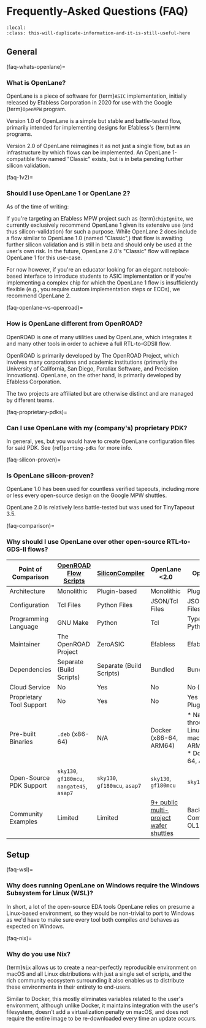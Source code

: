 # Frequently-Asked Questions (FAQ)

```{contents}
:local:
:class: this-will-duplicate-information-and-it-is-still-useful-here
```

## General

(faq-whats-openlane)=

### What is OpenLane?

OpenLane is a piece of software for {term}`ASIC` implementation, initially
released by Efabless Corporation in 2020 for use with the Google {term}`OpenMPW`
program.

Version 1.0 of OpenLane is a simple but stable and battle-tested flow, primarily
intended for implementing  designs for Efabless's {term}`MPW` programs.

Version 2.0 of OpenLane reimagines it as not just a single flow, but as an
infrastructure by which flows can be implemented. An OpenLane 1-compatible flow
named "Classic" exists, but is in beta pending further silicon validation.

(faq-1v2)=

### Should I use OpenLane 1 or OpenLane 2?

As of the time of writing:

If you're targeting an Efabless MPW project such as {term}`chipIgnite`,
we currently exclusively recommend OpenLane 1 given its extensive use (and thus
silicon-validation) for such a purpose. While OpenLane 2 does include a flow
similar to OpenLane 1.0 (named "Classic",) that flow is awaiting further silicon
validation and is still in beta and should only be used at the user's own risk.
In the future, OpenLane 2.0's "Classic" flow will replace OpenLane 1 for this
use-case.

For now however, if you're an educator looking for an elegant notebook-based
interface to introduce students to ASIC implementation or if you're implementing
a complex chip for which the OpenLane 1 flow is insufficiently flexible
(e.g., you require custom implementation steps or ECOs), we recommend OpenLane 
2.

(faq-openlane-vs-openroad)=

### How is OpenLane different from OpenROAD?

OpenROAD is one of many utilities used by OpenLane, which integrates it and many
other tools in order to achieve a full RTL-to-GDSII flow.

OpenROAD is primarily developed by The OpenROAD Project, which involves many
corporations and academic institutions (primarily the University of California,
San Diego, Parallax Software, and Precision Innovations). OpenLane, on the other
hand, is primarily developed by Efabless Corporation.

The two projects are affiliated but are otherwise distinct and are managed by
different teams.

(faq-proprietary-pdks)=

### Can I use OpenLane with my (company's) proprietary PDK?

In general, yes, but you would have to create OpenLane configuration files for
said PDK. See {ref}`porting-pdks` for more info.

(faq-silicon-proven)=

### Is OpenLane silicon-proven?

OpenLane 1.0 has been used for countless verified tapeouts, including more or
less every open-source design on the Google MPW shuttles.

OpenLane 2.0 is relatively less battle-tested but was used for TinyTapeout 3.5.

(faq-comparison)=

### Why should I use OpenLane over other open-source RTL-to-GDS-II flows?

| Point of Comparison | [OpenROAD Flow Scripts](https://github.com/The-OpenROAD-Project/OpenROAD-Flow-Scripts) | [SiliconCompiler](https://github.com/siliconcompiler/siliconcompiler) | OpenLane \<2.0 | OpenLane ≥2 |
| - | - | - | - | - |
| Architecture | Monolithic | Plugin-based | Monolithic | Plugin-based |
| Configuration | Tcl Files | Python Files | JSON/Tcl Files | JSON/Tcl/Python Files |
| Programming Language | GNU Make | Python | Tcl | Type-checked Python |
| Maintainer | The OpenROAD Project | ZeroASIC | Efabless | Efabless |
| Dependencies | Separate (Build Scripts) | Separate (Build Scripts) | Bundled | Bundled  |
| Cloud Service | No | Yes | No | No (Planned) |
| Proprietary Tool Support | No | Yes | No | Yes (with Plugins) |
| Pre-built Binaries | `.deb` (x86-64) | N/A | Docker (x86-64, ARM64) | * Natively through [Nix](https://nixos.org): Linux and macOS (x86-64, ARM64) <br /> * Docker (x86-64, ARM64)|
| Open-Source PDK Support | `sky130`, `gf180mcu`, `nangate45`, `asap7`| `sky130`, `gf180mcu`, `asap7` | `sky130`, `gf180mcu` | `sky130`, `gf180mcu` |
| Community Examples | Limited | Limited | [9+ public multi-project wafer shuttles](https://platform.efabless.com/projects/public) | Backwards Compatible with OL1 Examples |

## Setup

(faq-wsl)=

### Why does running OpenLane on Windows require the Windows Subsystem for Linux (WSL)?

In short, a lot of the open-source EDA tools OpenLane relies on presume a
Linux-based environment, so they would be non-trivial to port to Windows as we'd
have to make sure every tool both compiles *and* behaves as expected on Windows.

(faq-nix)=

### Why do you use Nix?

{term}`Nix` allows us to create a near-perfectly reproducible environment on
macOS and all Linux distributions with just a single set of scripts, and the
rich community ecosystem surrounding it also enables us to distribute these
environments in their entirety to end-users.

Similar to Docker, this mostly eliminates variables related to the user's
environment, although unlike Docker, it maintains integration with the user's
filesystem, doesn't add a virtualization penalty on macOS, and does not require
the entire image to be re-downloaded every time an update occurs.
